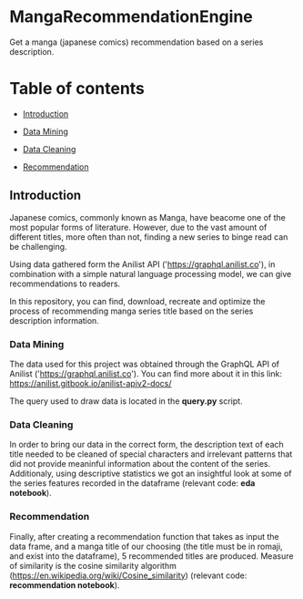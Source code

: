 # MangaRecommendationEngine
 Get a manga (japanese comics) recommendation based on a series description.

# Table of contents

 - [Introduction](#introduction)

 - [Data Mining](#data-mining)
        
 - [Data Cleaning](#data-cleaning)
    
 - [Recommendation](#recommendation)


## Introduction

Japanese comics, commonly known as Manga, have beacome one of the most popular forms of literature. However, due to the vast amount of
different titles, more often than not, finding a new series to binge read can be challenging.

Using data gathered form the Anilist API ('https://graphql.anilist.co'), in combination with a simple natural language processing
model, we can give recommendations to readers.

In this repository, you can find, download, recreate and optimize the process of recommending manga series  title based on the series
description information.

### Data Mining

The data used for this project was obtained through the GraphQL API of Anilist ('https://graphql.anilist.co'). You can find more about it in this link: https://anilist.gitbook.io/anilist-apiv2-docs/

The query used to draw data is located in the **query.py** script.

### Data Cleaning

In order to bring our data in the correct form, the description text of each title needed to be cleaned of special characters
and irrelevant patterns that did not provide meaninful information about the content of the series. Additionaly, using descriptive statistics we got an insightful look at some of the series features recorded in the dataframe (relevant code: **eda notebook**).

### Recommendation

Finally, after creating a recommendation function that takes as input the data frame, and a manga title of our choosing (the title must be in romaji, and exist into the dataframe), 5 recommended titles are produced. Measure of similarity is the cosine similarity algorithm (https://en.wikipedia.org/wiki/Cosine_similarity) (relevant code: **recommendation notebook**).